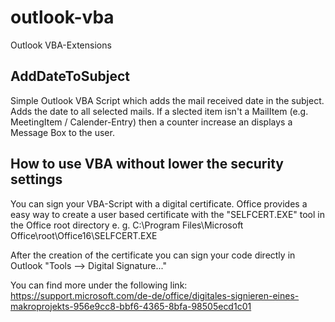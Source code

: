 # outlook-vba
Outlook VBA-Extensions

## AddDateToSubject
Simple Outlook VBA Script which adds the mail received date in the subject.
Adds the date to all selected mails. If a slected item isn't a MailItem (e.g. MeetingItem / Calender-Entry) then a counter increase an displays a Message Box to the user.


## How to use VBA without lower the security settings
You can sign your VBA-Script with a digital certificate.
Office provides a easy way to create a user based certificate with the "SELFCERT.EXE" tool in the Office root directory e. g. C:\Program Files\Microsoft Office\root\Office16\SELFCERT.EXE

After the creation of the certificate you can sign your code directly in Outlook "Tools --> Digital Signature..." 

You can find more under the following link:
https://support.microsoft.com/de-de/office/digitales-signieren-eines-makroprojekts-956e9cc8-bbf6-4365-8bfa-98505ecd1c01
